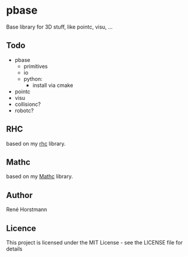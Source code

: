 # pbase
Base library for 3D stuff, like pointc, visu, ...


## Todo
- pbase
  - primitives
  - io
  - python:
    - install via cmake
- pointc
- visu
- collisionc?
- robotc?

## RHC
based on my [rhc](https://github.com/renehorstmann/rhc) library.

## Mathc
based on my [Mathc](https://github.com/renehorstmann/Mathc) library.

## Author

René Horstmann

## Licence

This project is licensed under the MIT License - see the LICENSE file for details

